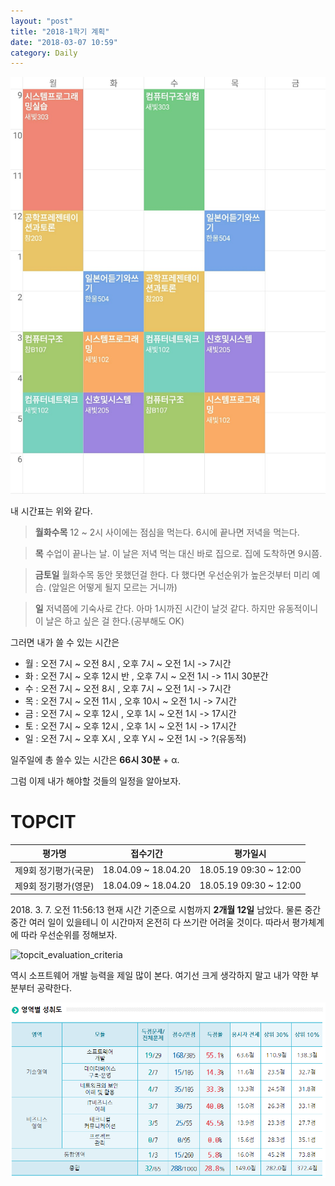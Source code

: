 ```yaml
---
layout: "post"
title: "2018-1학기 계획"
date: "2018-03-07 10:59"
category: Daily
---
```


![1학기 시간표](images/2018/03/2018-1-timetable.jpg)

내 시간표는 위와 같다. 
> **월화수목**
12 ~ 2시 사이에는 점심을 먹는다.
6시에 끝나면 저녁을 먹는다. 

> **목**
수업이 끝나는 날.
이 날은 저녁 먹는 대신 바로 집으로.
집에 도착하면 9시쯤.

> **금토일**
월화수목 동안 못했던걸 한다.
다 했다면 우선순위가 높은것부터 미리 예습.
(앞일은 어떻게 될지 모르는 거니까)

> **일**
저녁쯤에 기숙사로 간다.
아마 1시까진 시간이 날것 같다.
하지만 유동적이니 이 날은 하고 싶은 걸 한다.(공부해도 OK)

그러면 내가 쓸 수 있는 시간은

  - 월 : 오전 7시 ~ 오전 8시     , 오후 7시 ~ 오전 1시   -> 7시간
  - 화 : 오전 7시 ~ 오후 12시 반 , 오후 7시 ~ 오전 1시   -> 11시 30분간
  - 수 : 오전 7시 ~ 오전 8시     , 오후 7시 ~ 오전 1시   -> 7시간
  - 목 : 오전 7시 ~ 오전 11시    , 오후 10시 ~ 오전 1시  -> 7시간
  - 금 : 오전 7시 ~ 오후 12시    , 오후 1시 ~ 오전 1시   -> 17시간
  - 토 : 오전 7시 ~ 오후 12시    , 오후 1시 ~ 오전 1시   -> 17시간
  - 일 : 오전 7시 ~ 오후 X시     , 오후 Y시 ~ 오전 1시   -> ?(유동적)

일주일에 총 쓸수 있는 시간은 **66시 30분** + α. 

그럼 이제 내가 해야할 것들의 일정을 알아보자.

# TOPCIT
|        평가명        |       접수기간      |         평가일시        |
|:--------------------:|:-------------------:|:-----------------------:|
| 제9회 정기평가(국문) | 18.04.09 ~ 18.04.20 | 18.05.19  09:30 ~ 12:00 |
| 제9회 정기평가(영문) | 18.04.09 ~ 18.04.20 | 18.05.19  09:30 ~ 12:00 |


2018\. 3. 7. 오전 11:56:13 현재 시간 기준으로 시험까지 **2개월 12일** 남았다. 물론 중간중간 여러 일이 있을테니 이 시간마저 온전히 다 쓰기란 어려울 것이다. 따라서 평가체계에 따라 우선순위를 정해보자.

![topcit_evaluation_criteria]({{site.url}}/images/2018/03/topcit_evaluation_criteria.PNG)

역시 소프트웨어 개발 능력을 제일 많이 본다. 여기선 크게 생각하지 말고 내가 약한 부분부터 공략한다.

![topcit_last_score](images/2018/03/topcit-last-score.png)

